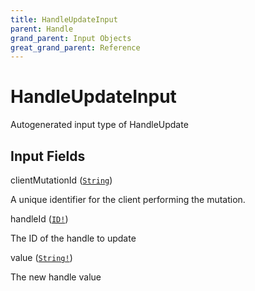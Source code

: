 ```yaml
---
title: HandleUpdateInput
parent: Handle
grand_parent: Input Objects
great_grand_parent: Reference
---
```


<h1>HandleUpdateInput</h1>

Autogenerated input type of HandleUpdate

<h2>Input Fields</h2>

<div class="field-entry ">
  <span id="client_mutation_id" class="field-name anchored">clientMutationId (<code><a href="/docs/reference/scalar/string">String</a></code>)</span>

  <div class="description-wrapper">
   <p>A unique identifier for the client performing the mutation.</p>

  </div>
</div>

<div class="field-entry ">
  <span id="handle_id" class="field-name anchored">handleId (<code><a href="/docs/reference/scalar/id">ID!</a></code>)</span>

  <div class="description-wrapper">
   <p>The ID of the handle to update</p>

  </div>
</div>

<div class="field-entry ">
  <span id="value" class="field-name anchored">value (<code><a href="/docs/reference/scalar/string">String!</a></code>)</span>

  <div class="description-wrapper">
   <p>The new handle value</p>

  </div>
</div>

